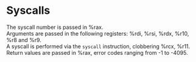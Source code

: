 # Syscalls
The syscall number is passed in %rax. <br>
Arguments are passed in the following registers: %rdi, %rsi, %rdx, %r10, %r8 and %r9. <br>
A syscall is performed via the `syscall` instruction, clobbering %rcx, %r11. <br>
Return values are passed in %rax, error codes ranging from -1 to -4095.
